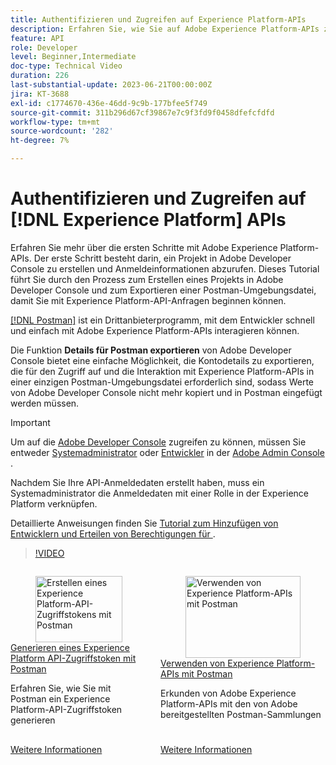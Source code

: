 ```yaml
---
title: Authentifizieren und Zugreifen auf Experience Platform-APIs
description: Erfahren Sie, wie Sie auf Adobe Experience Platform-APIs zugreifen können.
feature: API
role: Developer
level: Beginner,Intermediate
doc-type: Technical Video
duration: 226
last-substantial-update: 2023-06-21T00:00:00Z
jira: KT-3688
exl-id: c1774670-436e-46dd-9c9b-177bfee5f749
source-git-commit: 311b296d67cf39867e7c9f3fd9f0458dfefcfdfd
workflow-type: tm+mt
source-wordcount: '282'
ht-degree: 7%

---
```


# Authentifizieren und Zugreifen auf [!DNL Experience Platform] APIs

Erfahren Sie mehr über die ersten Schritte mit Adobe Experience Platform-APIs. Der erste Schritt besteht darin, ein Projekt in Adobe Developer Console zu erstellen und Anmeldeinformationen abzurufen. Dieses Tutorial führt Sie durch den Prozess zum Erstellen eines Projekts in Adobe Developer Console und zum Exportieren einer Postman-Umgebungsdatei, damit Sie mit Experience Platform-API-Anfragen beginnen können.

[[!DNL Postman]](https://www.postman.com/) ist ein Drittanbieterprogramm, mit dem Entwickler schnell und einfach mit Adobe Experience Platform-APIs interagieren können.

Die Funktion [](https://developer.adobe.com/console/home)**Details für Postman exportieren** von Adobe Developer Console bietet eine einfache Möglichkeit, die Kontodetails zu exportieren, die für den Zugriff auf und die Interaktion mit Experience Platform-APIs in einer einzigen Postman-Umgebungsdatei erforderlich sind, sodass Werte von Adobe Developer Console nicht mehr kopiert und in Postman eingefügt werden müssen.

>[!IMPORTANT]
>
>Um auf die [Adobe Developer Console](https://developer.adobe.com/console/home) zugreifen zu können, müssen Sie entweder [Systemadministrator](https://helpx.adobe.com/de/enterprise/using/admin-roles.html) oder [Entwickler](https://helpx.adobe.com/enterprise/using/manage-developers.html#:~:text=Add%20developers%20to%20a%20single%20product%20profile&text=In%20the%20Admin%20Console%2C%20navigate,in%20the%20upper%2Dright%20corner.) in der [Adobe Admin Console ](https://adminconsole.adobe.com).
>
> Nachdem Sie Ihre API-Anmeldedaten erstellt haben, muss ein Systemadministrator die Anmeldedaten mit einer Rolle in der Experience Platform verknüpfen.
>
>Detaillierte Anweisungen finden Sie [ Tutorial zum Hinzufügen von Entwicklern und Erteilen von Berechtigungen für ](../admin/add-developers.md) .


>[!VIDEO](https://video.tv.adobe.com/v/28832/?learn=on&enablevpops)

<!-- CARDS
* generate-an-access-token.md
* use-apis-with-postman.md
-->
<!-- START CARDS HTML - DO NOT MODIFY BY HAND -->
<div class="columns">
    <div class="column is-half-tablet is-half-desktop is-one-third-widescreen" aria-label="Generate an Experience Platform API access token with Postman">
        <div class="card" style="height: 100%; display: flex; flex-direction: column; height: 100%;">
            <div class="card-image">
                <figure class="image x-is-16by9">
                    <a href="generate-an-access-token.md" title="Erstellen eines Experience Platform-API-Zugriffstokens mit Postman" target="_blank" rel="referrer">
                        <img class="is-bordered-r-small" src="https://video.tv.adobe.com/v/29698/?format=jpeg&nocache=1752259602830" alt="Erstellen eines Experience Platform-API-Zugriffstokens mit Postman"
                             style="width: 100%; aspect-ratio: 16 / 9; object-fit: cover; overflow: hidden; display: block; margin: auto;">
                    </a>
                </figure>
            </div>
            <div class="card-content is-padded-small" style="display: flex; flex-direction: column; flex-grow: 1; justify-content: space-between;">
                <div class="top-card-content">
                    <p class="headline is-size-6 has-text-weight-bold">
                        <a href="generate-an-access-token.md" target="_blank" rel="referrer" title="Erstellen eines Experience Platform-API-Zugriffstokens mit Postman">Generieren eines Experience Platform API-Zugriffstoken mit Postman</a>
                    </p>
                    <p class="is-size-6">Erfahren Sie, wie Sie mit Postman ein Experience Platform-API-Zugriffstoken generieren</p>
                </div>
                <a href="generate-an-access-token.md" target="_blank" rel="referrer" class="spectrum-Button spectrum-Button--outline spectrum-Button--primary spectrum-Button--sizeM" style="align-self: flex-start; margin-top: 1rem;">
                    <span class="spectrum-Button-label has-no-wrap has-text-weight-bold">Weitere Informationen</span>
                </a>
            </div>
        </div>
    </div>
    <div class="column is-half-tablet is-half-desktop is-one-third-widescreen" aria-label="Use Experience Platform APIs with Postman">
        <div class="card" style="height: 100%; display: flex; flex-direction: column; height: 100%;">
            <div class="card-image">
                <figure class="image x-is-16by9">
                    <a href="use-apis-with-postman.md" title="Verwenden von Experience Platform-APIs mit Postman" target="_blank" rel="referrer">
                        <img class="is-bordered-r-small" src="https://video.tv.adobe.com/v/29704/?format=jpeg&nocache=1752259602844" alt="Verwenden von Experience Platform-APIs mit Postman"
                             style="width: 100%; aspect-ratio: 16 / 9; object-fit: cover; overflow: hidden; display: block; margin: auto;">
                    </a>
                </figure>
            </div>
            <div class="card-content is-padded-small" style="display: flex; flex-direction: column; flex-grow: 1; justify-content: space-between;">
                <div class="top-card-content">
                    <p class="headline is-size-6 has-text-weight-bold">
                        <a href="use-apis-with-postman.md" target="_blank" rel="referrer" title="Verwenden von Experience Platform-APIs mit Postman">Verwenden von Experience Platform-APIs mit Postman</a>
                    </p>
                    <p class="is-size-6">Erkunden von Adobe Experience Platform-APIs mit den von Adobe bereitgestellten Postman-Sammlungen</p>
                </div>
                <a href="use-apis-with-postman.md" target="_blank" rel="referrer" class="spectrum-Button spectrum-Button--outline spectrum-Button--primary spectrum-Button--sizeM" style="align-self: flex-start; margin-top: 1rem;">
                    <span class="spectrum-Button-label has-no-wrap has-text-weight-bold">Weitere Informationen</span>
                </a>
            </div>
        </div>
    </div>
</div>
<!-- END CARDS HTML - DO NOT MODIFY BY HAND -->
